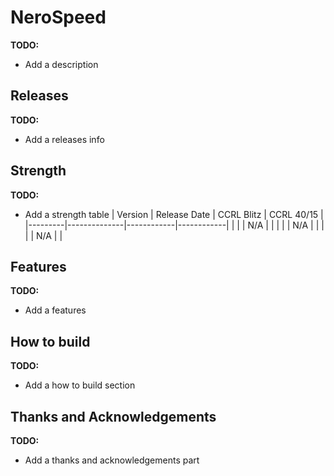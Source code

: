 # NeroSpeed

**TODO:**

- Add a description

## Releases

**TODO:**

- Add a releases info

## Strength

**TODO:**

- Add a strength table
| Version | Release Date | CCRL Blitz | CCRL 40/15 |
|---------|--------------|------------|------------|
|      |    | N/A        |        |
|      |    | N/A        |        |
|      |    | N/A        |        |

## Features

**TODO:**

- Add a features

## How to build

**TODO:**

- Add a how to build section

## Thanks and Acknowledgements

**TODO:**

- Add a thanks and acknowledgements part
